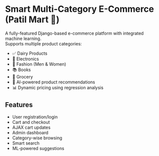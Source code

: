 # Smart Multi-Category E-Commerce (Patil Mart 🛒)

A fully-featured Django-based e-commerce platform with integrated machine learning.  
Supports multiple product categories:
- ✅ Dairy Products
- 📱 Electronics
- 👗 Fashion (Men & Women)
- 📚 Books
- 🥦 Grocery
- 🧠 AI-powered product recommendations
- 📊 Dynamic pricing using regression analysis

## Features

- User registration/login
- Cart and checkout
- AJAX cart updates
- Admin dashboard
- Category-wise browsing
- Smart search
- ML-powered suggestions
